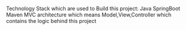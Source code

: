 Technology Stack which are used to Build this project:
Java
SpringBoot
Maven
MVC architecture which means Model,View,Controller which contains the logic behind this project 
